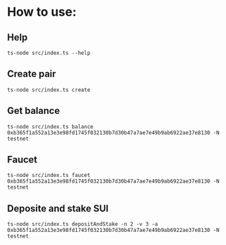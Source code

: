 # How to use:

## Help
```
ts-node src/index.ts --help
```

## Create pair
```
ts-node src/index.ts create
```

## Get balance
```
ts-node src/index.ts balance 0xb365f1a552a13e3e98fd1745f032130b7d30b47a7ae7e49b9ab6922ae37e8130 -N testnet
```

## Faucet
```
ts-node src/index.ts faucet 0xb365f1a552a13e3e98fd1745f032130b7d30b47a7ae7e49b9ab6922ae37e8130 -N testnet
```

## Deposite and stake SUI
``` 
ts-node src/index.ts depositAndStake -n 2 -v 3 -a 0xb365f1a552a13e3e98fd1745f032130b7d30b47a7ae7e49b9ab6922ae37e8130 -N testnet
```